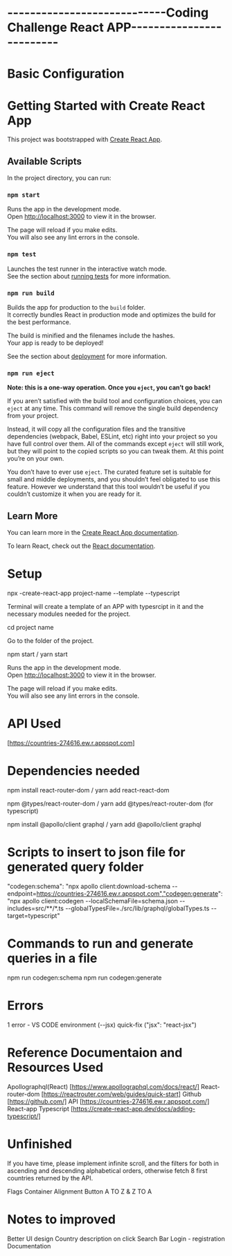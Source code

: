 # ----------------------------Coding Challenge React APP------------------------- #

# Basic Configuration

# Getting Started with Create React App

This project was bootstrapped with [Create React App](https://github.com/facebook/create-react-app).

## Available Scripts

In the project directory, you can run:

### `npm start`

Runs the app in the development mode.\
Open [http://localhost:3000](http://localhost:3000) to view it in the browser.

The page will reload if you make edits.\
You will also see any lint errors in the console.

### `npm test`

Launches the test runner in the interactive watch mode.\
See the section about [running tests](https://facebook.github.io/create-react-app/docs/running-tests) for more information.

### `npm run build`

Builds the app for production to the `build` folder.\
It correctly bundles React in production mode and optimizes the build for the best performance.

The build is minified and the filenames include the hashes.\
Your app is ready to be deployed!

See the section about [deployment](https://facebook.github.io/create-react-app/docs/deployment) for more information.

### `npm run eject`

**Note: this is a one-way operation. Once you `eject`, you can’t go back!**

If you aren’t satisfied with the build tool and configuration choices, you can `eject` at any time. This command will remove the single build dependency from your project.

Instead, it will copy all the configuration files and the transitive dependencies (webpack, Babel, ESLint, etc) right into your project so you have full control over them. All of the commands except `eject` will still work, but they will point to the copied scripts so you can tweak them. At this point you’re on your own.

You don’t have to ever use `eject`. The curated feature set is suitable for small and middle deployments, and you shouldn’t feel obligated to use this feature. However we understand that this tool wouldn’t be useful if you couldn’t customize it when you are ready for it.

## Learn More

You can learn more in the [Create React App documentation](https://facebook.github.io/create-react-app/docs/getting-started).

To learn React, check out the [React documentation](https://reactjs.org/).

# Setup

npx -create-react-app project-name --template --typescript

Terminal will create a template of an APP with typesrcipt in it and the necessary modules needed for the project.

cd project name

Go to the folder of the project.

npm start / yarn start

Runs the app in the development mode.\
Open [http://localhost:3000](http://localhost:3000) to view it in the browser.

The page will reload if you make edits.\
You will also see any lint errors in the console.

# API Used

[https://countries-274616.ew.r.appspot.com]

# Dependencies needed 

npm install react-router-dom / yarn add react-react-dom

npm @types/react-router-dom  / yarn add @types/react-router-dom (for typescript)

npm install @apollo/client graphql / yarn add @apollo/client graphql

# Scripts to insert to json file for generated query folder

"codegen:schema": "npx apollo client:download-schema --endpoint=https://countries-274616.ew.r.appspot.com","codegen:generate": "npx apollo client:codegen --localSchemaFile=schema.json --includes=src/**/*.ts --globalTypesFile=./src/lib/graphql/globalTypes.ts --target=typescript"

# Commands to run and generate queries in a file

npm run codegen:schema
npm run codegen:generate

# Errors 

1 error - VS CODE environment (--jsx) quick-fix ("jsx": "react-jsx")

# Reference Documentaion and Resources Used

 Apollographql(React) [https://www.apollographql.com/docs/react/]
 React-router-dom [https://reactrouter.com/web/guides/quick-start]
 Github [https://github.com/]
 API [https://countries-274616.ew.r.appspot.com/]
 React-app Typescript [https://create-react-app.dev/docs/adding-typescript/]


# Unfinished

If you have time, please implement infinite scroll, and the filters
for both in ascending and descending alphabetical orders, otherwise fetch 8 first countries
returned by the API.

Flags Container Alignment
Button A TO Z & Z TO A

# Notes to improved

Better UI design
Country description on click
Search Bar 
Login - registration
Documentation

